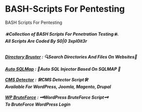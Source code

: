 # BASH-Scripts For Pentesting
BASH Scripts For Pentesting<br>
<h5>☣️Collection of BASH Scripts For Penetration Testing☣️.<br>
All Scripts Are Coded By S0|0 3xpl0it3r<br><br><br>
<a href="https://github.com/T-Tools/BASH-Scripts/blob/main/bruster.sh">Directory Bruster</a> : 🔍Search Directories And Files On Websites🔎<br><br>
<a href="https://github.com/T-Tools/BASH-Scripts/blob/main/auto-sqlmap.sh">Auto SQLMap</a> : 💉Auto SQL Injector Based On SQLMAP 💉<br><br>
<a href="https://github.com/T-Tools/BASH-Scripts/blob/main/cms.sh">CMS Detector</a> : 🛠️CMS Detector Script🛠️<br>Available For WordPress, Joomla, Magento, Drupal<br><br>
<a href="https://github.com/T-Tools/BASH-Scripts/blob/main/wp-brute.sh">WP BruteForce</a> : 🗝️WordPress BruteForce Script🗝️<br>To BruteForce WordPress Login<br><br>
